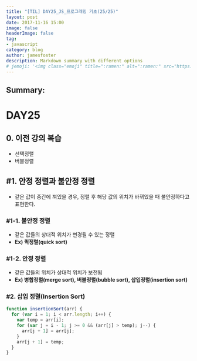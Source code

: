 ```yaml
---
title: "[TIL] DAY25_JS_프로그래밍 기초(25/25)"
layout: post
date: 2017-11-16 15:00
image: false
headerImage: false
tag:
- javascript
category: blog
author: jamesfoster
description: Markdown summary with different options
# jemoji: '<img class="emoji" title=":ramen:" alt=":ramen:" src="https://assets.github.com/images/icons/emoji/unicode/1f35c.png" height="20" width="20" align="absmiddle">'
---
```


## Summary:


# DAY25


## 0\. 이전 강의 복습

- 선택정렬
- 버블정렬

## #1\. 안정 정렬과 불안정 정렬

- 같은 값이 중간에 껴있을 경우, 정렬 후 해당 값의 위치가 바뀌었을 때 불안정하다고 표현한다.

### #1-1\. 불안정 정렬

- 같은 값들의 상대적 위치가 변경될 수 있는 정렬
- **Ex) 퀵정렬(quick sort)**

### #1-2\. 안정 정렬

- 같은 값들의 위치가 상대적 위치가 보전됨
- **Ex) 병합정렬(merge sort), 버블정렬(bubble sort), 삽입정렬(insertion sort)**

### #2. 삽입 정렬(Insertion Sort)
  ```javascript
  function insertionSort(arr) {
    for (var i = 1; i < arr.length; i++) {
      var temp = arr[i];
      for (var j = i - 1; j >= 0 && (arr[j] > temp); j--) {
        arr[j + 1] = arr[j];
      }
      arr[j + 1] = temp;
    }
  }
  ```
